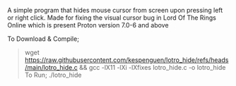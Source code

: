 A simple program that hides mouse cursor from screen upon pressing left or right click. 
Made for fixing the visual cursor bug in Lord Of The Rings Online which is present Proton version 7.0-6 and above

To Download & Compile;
> wget https://raw.githubusercontent.com/kespenguen/lotro_hide/refs/heads/main/lotro_hide.c && gcc -lX11 -lXi -lXfixes lotro_hide.c -o lotro_hide
To Run;
> ./lotro_hide
